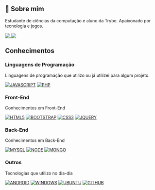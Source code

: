 
## 🚀 Sobre mim
Estudante de ciências da computação e aluno da Trybe. Apaixonado por tecnologia e jogos.

<a href="https://github.com/anuraghazra/github-readme-stats">
  <img align="center" src="https://github-readme-stats.vercel.app/api?username=alexsandron3&show_icons=true&theme=radical" />
</a>
<a href="https://github.com/anuraghazra/convoychat">
  <img align="center" src="https://github-readme-stats.vercel.app/api/top-langs/?username=alexsandron3&layout=compact" />
</a>

## Conhecimentos

### Linguagens de Programação
Linguagens de programação que utilizo ou já utilizei para algum projeto.

[![JAVASCRIPT](https://img.shields.io/badge/JavaScript-F7DF1E?style=for-the-badge&logo=javascript&logoColor=black)]()
[![PHP](https://img.shields.io/badge/PHP-777BB4?style=for-the-badge&logo=php&logoColor=white)]()


### Front-End
Conhecimentos em Front-End

[![HTML5](https://img.shields.io/badge/HTML5-E34F26?style=for-the-badge&logo=html5&logoColor=white)]()
[![BOOTSTRAP](https://img.shields.io/badge/Bootstrap-563D7C?style=for-the-badge&logo=bootstrap&logoColor=white)]()
[![CSS3](https://img.shields.io/badge/CSS3-1572B6?style=for-the-badge&logo=css3&logoColor=white)]()
[![JQUERY](https://img.shields.io/badge/jQuery-0769AD?style=for-the-badge&logo=jquery&logoColor=white)]()


### Back-End
Conhecimentos em Back-End

[![MYSQL](https://img.shields.io/badge/MySQL-00000F?style=for-the-badge&logo=mysql&logoColor=white)]()
[![NODE](https://img.shields.io/badge/Node.js-43853D?style=for-the-badge&logo=node.js&logoColor=white)]()
[![MONGO](https://img.shields.io/badge/MongoDB-4EA94B?style=for-the-badge&logo=mongodb&logoColor=white)]()


### Outros
Tecnologias que utilizo no dia-dia

[![ANDROID](https://img.shields.io/badge/Android-3DDC84?style=for-the-badge&logo=android&logoColor=white)]()
[![WINDOWS](https://img.shields.io/badge/Windows-0078D6?style=for-the-badge&logo=windows&logoColor=white)]()
[![UBUNTU](https://img.shields.io/badge/Ubuntu-E95420?style=for-the-badge&logo=ubuntu&logoColor=white)]()
[![GITHUB](https://img.shields.io/badge/GitHub-100000?style=for-the-badge&logo=github&logoColor=white
)]()
